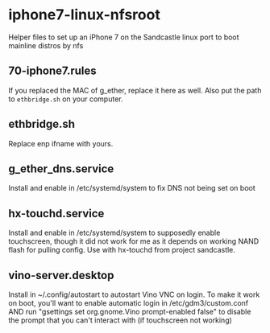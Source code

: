 # iphone7-linux-nfsroot
Helper files to set up an iPhone 7 on the Sandcastle linux port to boot mainline distros by nfs

## 70-iphone7.rules
If you replaced the MAC of g_ether, replace it here as well. Also put the path to `ethbridge.sh` on your computer.

## ethbridge.sh
Replace enp ifname with yours.

## g_ether_dns.service 
Install and enable in /etc/systemd/system to fix DNS not being set on boot 

## hx-touchd.service
Install and enable in /etc/systemd/system to supposedly enable touchscreen, though it did not work for me as it depends on working NAND flash for pulling config. Use with hx-touchd from project sandcastle.

## vino-server.desktop
Install in ~/.config/autostart to autostart Vino VNC on login. To make it work on boot, you'll want to enable automatic login in /etc/gdm3/custom.conf AND run "gsettings set org.gnome.Vino prompt-enabled false" to disable the prompt that you can't interact with (if touchscreen not working)
